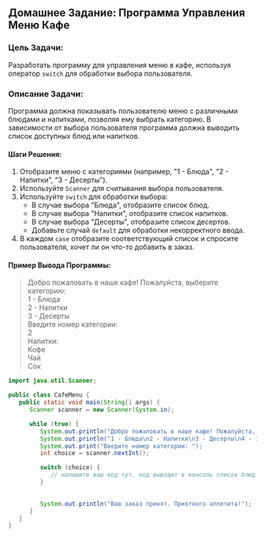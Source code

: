 ## Домашнее Задание: Программа Управления Меню Кафе

### Цель Задачи:
Разработать программу для управления меню в кафе, используя оператор `switch` для обработки выбора пользователя.

### Описание Задачи:

Программа должна показывать пользователю меню с различными блюдами и напитками, позволяя ему выбрать категорию. В
зависимости от выбора пользователя программа должна выводить список доступных блюд или напитков.

#### Шаги Решения:
1. Отобразите меню с категориями (например, "1 - Блюда", "2 - Напитки", "3 - Десерты").
2. Используйте `Scanner` для считывания выбора пользователя.
3. Используйте `switch` для обработки выбора:
   - В случае выбора "Блюда", отобразите список блюд.
   - В случае выбора "Напитки", отобразите список напитков.
   - В случае выбора "Десерты", отобразите список десертов.
   - Добавьте случай `default` для обработки некорректного ввода.
4. В каждом `case` отобразите соответствующий список и спросите пользователя, хочет ли он что-то добавить в заказ.

#### Пример Вывода Программы:
> Добро пожаловать в наше кафе! Пожалуйста, выберите категорию:  
> 1 - Блюда   
> 2 - Напитки   
> 3 - Десерты   
> Введите номер категории:   
> 2   
> Напитки:  
> Кофе   
> Чай   
> Сок   


```java
import java.util.Scanner;

public class CafeMenu {
   public static void main(String[] args) {
      Scanner scanner = new Scanner(System.in);

      while (true) {
         System.out.println("Добро пожаловать в наше кафе! Пожалуйста, выберите категорию:");
         System.out.println("1 - Блюда\n2 - Напитки\n3 - Десерты\n4 - Завершить заказ");
         System.out.print("Введите номер категории: ");
         int choice = scanner.nextInt();

         switch (choice) {
            // напишите ваш код тут, код выводит в консоль список блюд и не делает больше никакой сложной логики
         }

         
         System.out.println("Ваш заказ принят. Приятного аппетита!"); 
      }
   }
}

```
